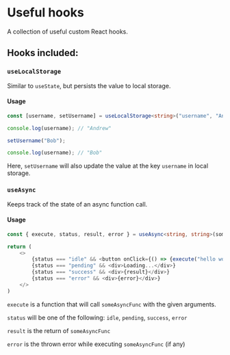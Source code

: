 # Useful hooks

A collection of useful custom React hooks.

## Hooks included:

### `useLocalStorage`

Similar to `useState`, but persists the value to local storage.

#### Usage

```typescript
const [username, setUsername] = useLocalStorage<string>("username", "Andrew");

console.log(username); // "Andrew"

setUsername("Bob");

console.log(username); // "Bob"

```

Here, `setUsername` will also update the value at the key `username` in local storage.

### `useAsync`

Keeps track of the state of an async function call.

#### Usage

```typescript
const { execute, status, result, error } = useAsync<string, string>(someAsyncFunc);

return (
    <>
        {status === "idle" && <button onClick={() => {execute("hello world");}}>Click me</button>}
        {status === "pending" && <div>Loading...</div>}
        {status === "success" && <div>{result}</div>}
        {status === "error" && <div>{error}</div>}
    </>
)

```

`execute` is a function that will call `someAsyncFunc` with the given arguments. 

`status` will be one of the following: `idle`, `pending`, `success`, `error`

`result` is the return of `someAsyncFunc`

`error` is the thrown error while executing `someAsyncFunc` (if any)
